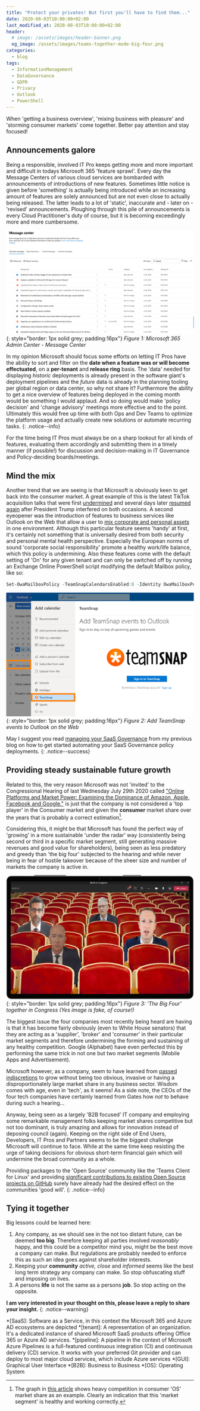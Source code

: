 ```yaml
---
title: "Protect your privates! But first you'll have to find them..."
date: 2020-08-03T10:00:00+02:00
last_modified_at: 2020-08-03T10:00:00+02:00
header:
  # image: /assets/images/header-banner.png
  og_image: /assets/images/teams-together-mode-big-four.png
categories:
  - blog
tags:
  - InformationManagement
  - DataGovernance
  - GDPR
  - Privacy
  - Outlook
  - PowerShell
---
```

When 'getting a business overview', 'mixing business with pleasure' and 'storming consumer markets' come together. Better pay attention and stay focused!

## Announcements galore

Being a responsible, involved IT Pro keeps getting more and more important and difficult in todays Microsoft 365 'feature sprawl'. Every day the Message Centers of various cloud services are bombarded with announcements of introductions of new features. Sometimes little notice is given before 'something' is actually being introduced while an increasing amount of features are solely announced but are not even close to actually being released. The latter leads to a lot of 'static', inaccurate and - later on - 'revised' announcements. Ploughing through this pile of announcements is every Cloud Practitioner's duty of course, but it is becoming exceedingly more and more cumbersome.

![Microsoft 365 Admin Center - Message Center](/assets/images/2020-07-31-16-37-47.png "Microsoft 365 Admin Center - Message Center"){: style="border: 1px solid grey; padding:16px"}
*Figure 1: Microsoft 365 Admin Center - Message Center*

In my opinion Microsoft should focus some efforts on letting IT Pros have the ability to sort and filter on the **date when a feature was or will become effectuated**, on a **per-tenant** and **release ring** basis. The 'data' needed for displaying *historic* deployments is already present in the software giant's deployment pipelines and the *future* data is already in the planning tooling per global region or data center, so why not share it? Furthermore the ability to get a nice overview of features being deployed in the coming month would be something I would applaud. And so doing would make 'policy decision' and 'change advisory' meetings more effective and to the point. Ultimately this would free up time with both Ops and Dev Teams to optimize the platform usage and actually create new solutions or automate recurring tasks.
{: .notice--info}

For the time being IT Pros must always be on a sharp lookout for all kinds of features, evaluating them accordingly and submitting them in a timely manner (if possible!) for discussion and decision-making in IT Governance and Policy-deciding boards/meetings.

## Mind the mix

Another trend that we are seeing is that Microsoft is obviously keen to get back into the consumer market. A great example of this is the latest TikTok acquisition talks that were first [undermined][7] and several days later [resumed again][8] after President Trump interfered on both occasions. A second eyeopener was the introduction of features to business services like Outlook on the Web that allow a user to [mix corporate and personal assets][1] in one environment. Although this particular feature seems 'handy' at first, it's certainly not something that is universally desired from both security and personal mental health perspective. Especially the European norms of sound 'corporate social responsibility' promote a healthy work/life balance, which this policy is undermining. Also these features come with the default setting of 'On' for any given tenant and can only be switched off by running an Exchange Online PowerShell script modifying the default Mailbox policy, like so:

```powershell
Set-OwaMailboxPolicy -TeamSnapCalendarsEnabled:0 -Identity OwaMailboxPolicy-Default
```

![Add TeamSnap events to Outlook on the Web](/assets/images/2020-07-31-21-47-51.png "Add TeamSnap events to Outlook on the Web"){: style="border: 1px solid grey; padding:16px"}
*Figure 2: Add TeamSnap events to Outlook on the Web*

May I suggest you read [managing your SaaS Governance][4] from my previous blog on how to get started automating your SaaS Governance policy deployments.
{: .notice--success}

## Providing steady sustainable future growth

Related to this, the very reason Microsoft was not 'invited' to the Congressional Hearing of last Wednesday July 29th 2020 called ["Online Platforms and Market Power: Examining the Dominance of Amazon, Apple, Facebook and Google."][2] is just that the company is not considered a 'top player' in the Consumer market and given the **consumer** market share over the years that is probably a correct estimation[^1].

Considering this, it might be that Microsoft has found the perfect way of 'growing' in a more sustainable 'under the radar' way (consistently being second or third in a specific market segment, still generating massive revenues and good value for shareholders), being seen as less predatory and greedy than 'the big four' subjected to the hearing and while never being in fear of hostile takeover because of the sheer size and number of markets the company is active in.

![Big Four in Congress (Fake Image)](/assets/images/teams-together-mode-big-four.png "Big Four in Congress (Fake Image)"){: style="border: 1px solid grey; padding:16px"}
*Figure 3: 'The Big Four' together in Congress (Yes image is fake, of course!)*

The biggest issue the four companies most recently being heard are having is that it has become fairly obviously (even to White House senators) that they are acting as a 'supplier', 'broker' and 'consumer' in their particular market segments and therefore undermining the forming and sustaining of any healthy competition. Google (Alphabet) have even perfected this by performing the same trick in not one but two market segments (Mobile Apps and Advertisement).

Microsoft however, as a company, seem to have learned from [passed indiscretions][5] to grow without being too obvious, invasive or having a disproportionately large market share in any business sector. Wisdom comes with age, even in 'tech', as it seems! As a side note, the CEOs of the four tech companies have certainly learned from Gates how *not* to behave during such a hearing...

Anyway, being seen as a largely 'B2B focused' IT company and employing some remarkable management folks keeping market shares competitive but not too dominant, is truly amazing and allows for innovation instead of deposing council (again). Keeping on the right side of End Users, Developers, IT Pros and Partners seems to be the biggest challenge Microsoft will continue to face. While at the same time keep resisting the urge of taking decisions for obvious short-term financial gain which will undermine the broad community as a whole.

Providing packages to the 'Open Source' community like the 'Teams Client for Linux' and providing [significant contributions to existing Open Source projects on GitHub][3] surely have already had the desired effect on the communities 'good will'.
{: .notice--info}

## Tying it together

Big lessons could be learned here:

1. Any company, as we should see in the not too distant future, can be deemed **too big**. Therefore keeping all parties involved *reasonably* happy, and this could be a competitor mind you, might be the best move a company can make. But regulations are probably needed to enforce this as such an idea goes against shareholder interests.
1. Keeping your **community** *active,* *close* and *informed* seems like the best long term strategy any company can make. So stop obfuscating stuff and imposing on lives.
1. A persons **life** is not the same as a persons **job**. So stop acting on the opposite.

**I am very interested in your thought on this, please leave a reply to share your insight.**
{: .notice--warning}

<!-- Begin FootNotes -->
[^1]: The graph in [this article][6] shows heavy competition in consumer 'OS' market share as an example. Clearly an indication that this 'market segment' is healthy and working correctly.
<!-- End FootNotes -->

<!-- Begin Abbreviations -->
*[SaaS]: Software as a Service, in this context the Microsoft 365 and Azure AD ecosystems are depicted
*[tenant]: A representation of an organization. It's a dedicated instance of shared Microsoft SaaS products offering Office 365 or Azure AD services.
*[pipeline]: A pipeline in the context of Microsoft Azure Pipelines is a full-featured continuous integration (CI) and continuous delivery (CD) service. It works with your preferred Git provider and can deploy to most major cloud services, which include Azure services
*[GUI]: Graphical User Interface
*[B2B]: Business to Business
*[OS]: Operating System
<!-- End Abbreviations -->

<!-- Begin References -->
[1]: https://office365itpros.com/2020/02/27/adding-your-personal-calendar-owa/
[2]: https://www.youtube.com/watch?v=WBFDQvIrWYM
[3]: https://resources.whitesourcesoftware.com/blog-whitesource/git-much-the-top-10-companies-contributing-to-open-source
[4]: /blog/post-sharing-is-caring-part1-3/
[5]: https://www.youtube.com/watch?v=m_2m1qdqieE
[6]: https://www.extremetech.com/computing/161666-the-demise-of-microsofts-monopoly-the-pc-market-by-the-numbers
[7]: https://www.wired.com/story/trump-order-tiktok-sale-microsoft-circles/
[8]: https://blogs.microsoft.com/blog/2020/08/02/microsoft-to-continue-discussions-on-potential-tiktok-purchase-in-the-united-states/
<!-- End References -->
